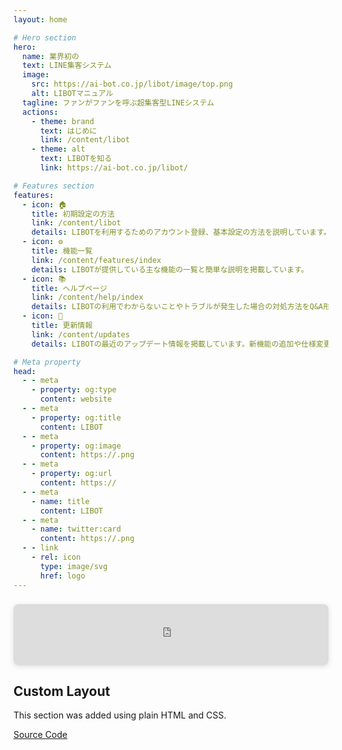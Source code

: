 ```yaml
---
layout: home

# Hero section
hero:
  name: 業界初の
  text: LINE集客システム
  image:
    src: https://ai-bot.co.jp/libot/image/top.png
    alt: LIBOTマニュアル
  tagline: ファンがファンを呼ぶ超集客型LINEシステム
  actions:
    - theme: brand
      text: はじめに
      link: /content/libot
    - theme: alt
      text: LIBOTを知る
      link: https://ai-bot.co.jp/libot/

# Features section
features:
  - icon: 🏠
    title: 初期設定の方法
    link: /content/libot
    details: LIBOTを利用するためのアカウント登録、基本設定の方法を説明しています。
  - icon: ⚙️
    title: 機能一覧
    link: /content/features/index
    details: LIBOTが提供している主な機能の一覧と簡単な説明を掲載しています。
  - icon: 📚
    title: ヘルプページ
    link: /content/help/index
    details: LIBOTの利用でわからないことやトラブルが発生した場合の対処方法をQ&A形式で掲載しています。
  - icon: 🔄
    title: 更新情報
    link: /content/updates
    details: LIBOTの最近のアップデート情報を掲載しています。新機能の追加や仕様変更点などが確認できます。

# Meta property
head:
  - - meta
    - property: og:type
      content: website
  - - meta
    - property: og:title
      content: LIBOT
  - - meta
    - property: og:image
      content: https://.png
  - - meta
    - property: og:url
      content: https://
  - - meta
    - name: title
      content: LIBOT
  - - meta
    - name: twitter:card
      content: https://.png
  - - link
    - rel: icon
      type: image/svg
      href: logo
---
```

<!-- Custom home layout -->
<div class="custom-layout">
<div style="position: relative; width: 100%; height: 0; padding-top: 19.3548%;
 padding-bottom: 0; box-shadow: 0 2px 8px 0 rgba(63,69,81,0.16); margin-top: 1.6em; margin-bottom: 0.9em; overflow: hidden;
 border-radius: 8px; will-change: transform;">
  <iframe loading="lazy" style="position: absolute; width: 100%; height: 100%; top: 0; left: 0; border: none; padding: 0;margin: 0;"
    src="https:&#x2F;&#x2F;www.canva.com&#x2F;design&#x2F;DAF8p1AFjDc&#x2F;YkCJPp17aRmINgUDmW8JMg&#x2F;view?embed" allowfullscreen="allowfullscreen" allow="fullscreen">
  </iframe>
</div>
<a href="https:&#x2F;&#x2F;www.canva.com&#x2F;design&#x2F;DAF8p1AFjDc&#x2F;YkCJPp17aRmINgUDmW8JMg&#x2F;view?utm_content=DAF8p1AFjDc&amp;utm_campaign=designshare&amp;utm_medium=embeds&amp;utm_source=link" target="_blank" rel="noopener"></a>
  <h2>Custom Layout</h2>
  <p>This section was added using plain HTML and CSS.</p>
  <a href="https://github.com/Evavic44/adocs/blob/main/docs/index.md#custom-layout" target="_blank" class="btn">Source Code</a>
</div>
